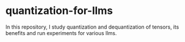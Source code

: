 # quantization-for-llms
In this repository, I study quantization and dequantization of tensors, its benefits and run experiments for various llms. 
